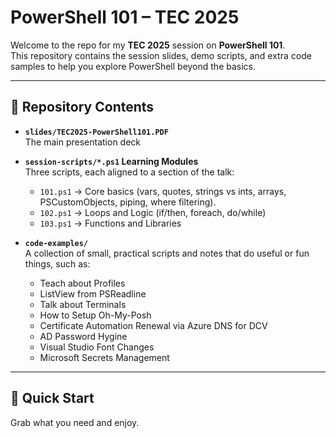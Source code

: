 # PowerShell 101 – TEC 2025

Welcome to the repo for my **TEC 2025** session on **PowerShell 101**.  
This repository contains the session slides, demo scripts, and extra code samples to help you explore PowerShell beyond the basics.

---

## 📂 Repository Contents

- **`slides/TEC2025-PowerShell101.PDF`**  
  The main presentation deck

- **`session-scripts/*.ps1` Learning Modules**  
  Three scripts, each aligned to a section of the talk:
  - `101.ps1` → Core basics (vars, quotes, strings vs ints, arrays, PSCustomObjects, piping, where filtering).
  - `102.ps1` → Loops and Logic (if/then, foreach, do/while)
  - `103.ps1` → Functions and Libraries

- **`code-examples/`**  
  A collection of small, practical scripts and notes that do useful or fun things, such as:
  - Teach about Profiles
  - ListView from PSReadline
  - Talk about Terminals
  - How to Setup Oh-My-Posh
  - Certificate Automation Renewal via Azure DNS for DCV
  - AD Password Hygine
  - Visual Studio Font Changes
  - Microsoft Secrets Management

---

## 🚀 Quick Start

Grab what you need and enjoy. 